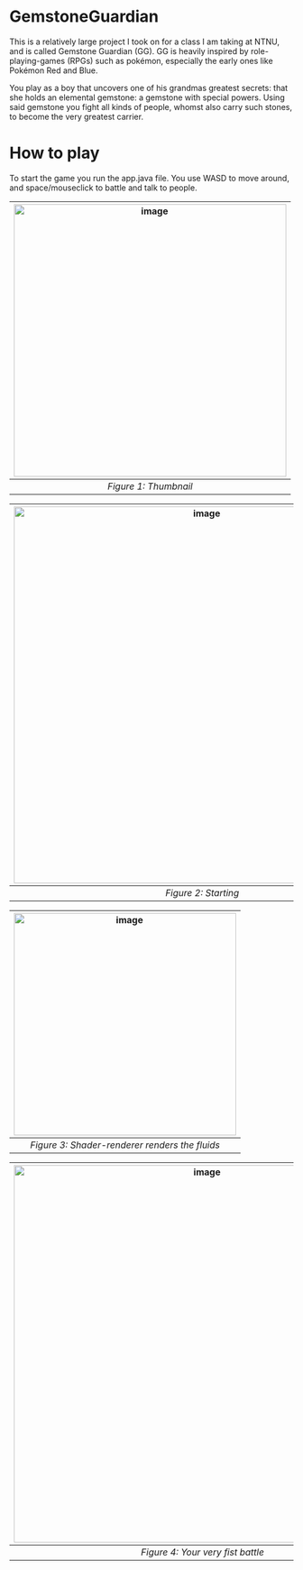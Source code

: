 # GemstoneGuardian
This is a relatively large project I took on for a class I am taking at NTNU, and is called Gemstone Guardian (GG). GG is heavily inspired by role-playing-games (RPGs) such as pokémon, especially the early ones like Pokémon Red and Blue. 

You play as a boy that uncovers one of his grandmas greatest secrets: that she holds an elemental gemstone: a gemstone with special powers. Using said gemstone you fight all kinds of people, whomst also carry such stones, to become the very greatest carrier. 

# How to play
To start the game you run the app.java file.
You use WASD to move around, and space/mouseclick to battle and talk to people.

|<img width="483" alt="image" src="https://github.com/Gunmy/GemstoneGuardian/assets/99408493/8cdc3597-db1f-437a-b7b2-145f9923563b">|
|:--:|
|*Figure 1: Thumbnail*|


|<img width="668" alt="image" src="https://github.com/Gunmy/GemstoneGuardian/assets/99408493/1dcc7c39-b9fe-4a2e-88e5-6523d4f67cbd">|
|:--:|
|*Figure 2: Starting*|

|<img width="394" alt="image" src="https://github.com/Gunmy/GemstoneGuardian/assets/99408493/36cde972-5583-4d80-9cc5-c5ff7ee6a544">|
|:--:|
|*Figure 3: Shader-renderer renders the fluids*|

|<img width="669" alt="image" src="https://github.com/Gunmy/GemstoneGuardian/assets/99408493/40549f39-ad0d-4c10-91f4-d1196cbe8697">|
|:--:|
|*Figure 4: Your very fist battle*|






